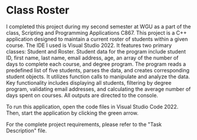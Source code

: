 #  Class Roster

I completed this project during my second semester at WGU as a part of the class, Scripting and Programming Applications C867. 
This project is a C++ application designed to maintain a current roster of students within a given course. The IDE I used is Visual Studio 2022. It features two primary classes: Student and Roster.  Student data for the program include student ID, first name, last name, email address, age, an array of the number of days to complete each course, and degree program.
The program reads a predefined list of five students, parses the data, and creates corresponding student objects. It utilizes function calls to manipulate and analyze the data. Key functionality includes displaying all students, filtering by degree program, validating email addresses, and calculating the average number of days spent on courses.
All outputs are directed to the console.

To run this application, open the code files in Visual Studio Code 2022. Then, start the application by clicking the green arrow.

For the complete project requirements, please refer to the "Task Description" file.
